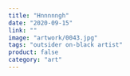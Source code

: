 ```yaml
---
title: "Hnnnnngh"
date: "2020-09-15"
link: ""
image: "artwork/0043.jpg"
tags: "outsider on-black artist"
product: false
category: "art"
---
```


